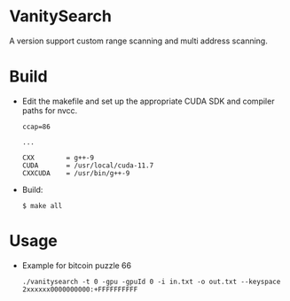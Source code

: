 # VanitySearch
A version support custom range scanning and multi address scanning.

# Build
- Edit the makefile and set up the appropriate CUDA SDK and compiler paths for nvcc.
    ```
    ccap=86
    
    ...
    
    CXX        = g++-9
    CUDA       = /usr/local/cuda-11.7
    CXXCUDA    = /usr/bin/g++-9
    ```

 - Build:
    ```
    $ make all
    ```

# Usage
- Example for bitcoin puzzle 66
    ```
    ./vanitysearch -t 0 -gpu -gpuId 0 -i in.txt -o out.txt --keyspace 2xxxxxx0000000000:+FFFFFFFFFF
    ```

